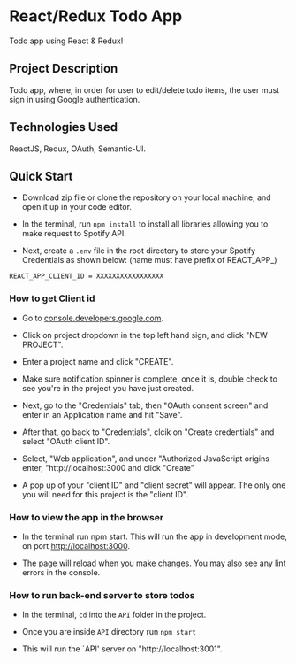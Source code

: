 # React/Redux Todo App

Todo app using React & Redux!

## Project Description

Todo app, where, in order for user to edit/delete todo items, the user must sign in using Google authentication.

## Technologies Used

ReactJS, Redux, OAuth, Semantic-UI.

## Quick Start

- Download zip file or clone the repository on your local machine, and open it up in your code editor.

- In the terminal, run `npm install` to install all libraries allowing you to make request to Spotify API.

- Next, create a `.env` file in the root directory to store your Spotify Credentials as shown below: (name must have prefix of REACT_APP_)

`REACT_APP_CLIENT_ID = XXXXXXXXXXXXXXXXX`

### How to get Client id

- Go to [console.developers.google.com](https://console.developers.google.com/).

- Click on project dropdown in the top left hand sign, and click "NEW PROJECT".

- Enter a project name and click "CREATE".

- Make sure notification spinner is complete, once it is, double check to see you're in the project you have just created.

- Next, go to the "Credentials" tab, then "OAuth consent screen" and enter in an Application name and hit "Save".
 
- After that, go back to "Credentials", clcik on "Create credentials" and select "OAuth client ID".

- Select, "Web application", and under "Authorized JavaScript origins enter, "http://localhost:3000 and click "Create"

- A pop up of your "client ID" and "client secret" will appear. The only one you will need for this project is the "client ID".

### How to view the app in the browser

- In the terminal run npm start. This will run the app in development mode, on port [http://localhost:3000](http://localhost:3000).

- The page will reload when you make changes.
You may also see any lint errors in the console.

### How to run back-end server to store todos

- In the terminal, `cd` into the `API` folder in the project.

- Once you are inside `API` directory run `npm start`

- This will run the `API' server on "http://localhost:3001".

